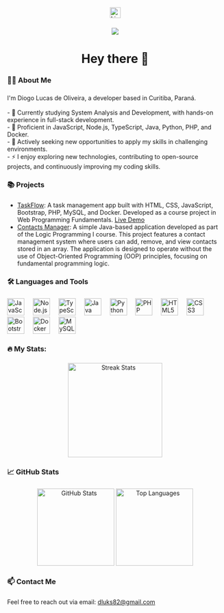 ###

<div align="center">
  <a href="https://www.linkedin.com/in/diogo-lucas-de-oliveira/">
    <img src="https://img.shields.io/static/v1?message=LinkedIn&logo=linkedin&label=&color=0077B5&logoColor=white&labelColor=&style=for-the-badge" height="25" alt="LinkedIn" />
  </a>
</div>

###

<div align="center">
  <img src="https://visitor-badge.laobi.icu/badge?page_id=dluks82.dluks82" />
</div>

###

<h1 align="center">Hey there 👋</h1>

###

<h3 align="left">👨‍💻 About Me</h3>

###

<p align="left">I'm Diogo Lucas de Oliveira, a developer based in Curitiba, Paraná.<br><br>
- 🌱 Currently studying System Analysis and Development, with hands-on experience in full-stack development.<br>
- 💼 Proficient in JavaScript, Node.js, TypeScript, Java, Python, PHP, and Docker.<br>
- 🚀 Actively seeking new opportunities to apply my skills in challenging environments.<br>
- ⚡ I enjoy exploring new technologies, contributing to open-source projects, and continuously improving my coding skills.</p>

###

<h3 align="left">📚 Projects</h3>

###

<ul>
  <li><a href="https://github.com/dluks82/fpw-as2-taskflow">TaskFlow</a>: A task management app built with HTML, CSS, JavaScript, Bootstrap, PHP, MySQL, and Docker. Developed as a course project in Web Programming Fundamentals. <a href="https://taskflow.11051982.xyz">Live Demo</a></li>
  <li><a href="https://github.com/dluks82/coders24_lp_projeto_final">Contacts Manager</a>: A simple Java-based application developed as part of the Logic Programming I course. This project features a contact management system where users can add, remove, and view contacts stored in an array. The application is designed to operate without the use of Object-Oriented Programming (OOP) principles, focusing on fundamental programming logic.</li>
</ul>

###

<h3 align="left">🛠️ Languages and Tools</h3>

###

<div align="left">
  <img src="https://cdn.jsdelivr.net/gh/devicons/devicon/icons/javascript/javascript-original.svg" height="40" alt="JavaScript" />
  <img width="12" />
  <img src="https://cdn.jsdelivr.net/gh/devicons/devicon/icons/nodejs/nodejs-original.svg" height="40" alt="Node.js" />
  <img width="12" />
  <img src="https://cdn.jsdelivr.net/gh/devicons/devicon/icons/typescript/typescript-original.svg" height="40" alt="TypeScript" />
  <img width="12" />
  <img src="https://cdn.jsdelivr.net/gh/devicons/devicon/icons/java/java-original.svg" height="40" alt="Java" />
  <img width="12" />
  <img src="https://cdn.jsdelivr.net/gh/devicons/devicon/icons/python/python-original.svg" height="40" alt="Python" />
  <img width="12" />
  <img src="https://cdn.jsdelivr.net/gh/devicons/devicon/icons/php/php-original.svg" height="40" alt="PHP" />
  <img width="12" />
  <img src="https://cdn.jsdelivr.net/gh/devicons/devicon/icons/html5/html5-original.svg" height="40" alt="HTML5" />
  <img width="12" />
  <img src="https://cdn.jsdelivr.net/gh/devicons/devicon/icons/css3/css3-original.svg" height="40" alt="CSS3" />
  <img width="12" />
  <img src="https://cdn.jsdelivr.net/gh/devicons/devicon/icons/bootstrap/bootstrap-original.svg" height="40" alt="Bootstrap" />
  <img width="12" />
  <img src="https://cdn.jsdelivr.net/gh/devicons/devicon/icons/docker/docker-plain-wordmark.svg" height="40" alt="Docker" />
  <img width="12" />
  <img src="https://cdn.jsdelivr.net/gh/devicons/devicon/icons/mysql/mysql-original-wordmark.svg" height="40" alt="MySQL" />
</div>

###

<h3 align="left">🔥 My Stats:</h3>

###

<div align="center">
  <img src="https://streak-stats.demolab.com?user=dluks82&locale=en&mode=daily&theme=dark&hide_border=false&border_radius=5&order=3" height="220" alt="Streak Stats" />
</div>

###

<h3 align="left">📈 GitHub Stats</h3>

###

<div align="center">
  <img src="https://github-readme-stats.vercel.app/api?username=dluks82&show_icons=true&theme=dark" height="180" alt="GitHub Stats" />
  <img src="https://github-readme-stats.vercel.app/api/top-langs/?username=dluks82&layout=compact&theme=dark" height="180" alt="Top Languages" />
</div>

###

<h3 align="left">📫 Contact Me</h3>

###

<p align="left">Feel free to reach out via email: <a href="mailto:dluks82@gmail.com">dluks82@gmail.com</a></p>
